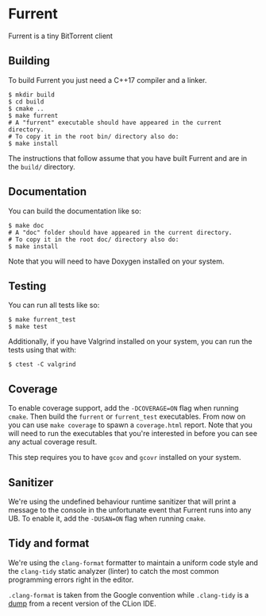 # Furrent
Furrent is a tiny BitTorrent client

## Building
To build Furrent you just need a C++17 compiler and a linker.
```shell
$ mkdir build
$ cd build
$ cmake ..
$ make furrent
# A "furrent" executable should have appeared in the current directory.
# To copy it in the root bin/ directory also do:
$ make install
```
The instructions that follow assume that you have built Furrent and are in the `build/` directory.

## Documentation
You can build the documentation like so:
```shell
$ make doc
# A "doc" folder should have appeared in the current directory.
# To copy it in the root doc/ directory also do:
$ make install
```
Note that you will need to have Doxygen installed on your system.

## Testing
You can run all tests like so:
```shell
$ make furrent_test
$ make test
```
Additionally, if you have Valgrind installed on your system, you can run the tests using that with:
```shell
$ ctest -C valgrind
```

## Coverage
To enable coverage support, add the `-DCOVERAGE=ON` flag when running `cmake`. Then build the `furrent` or `furrent_test`
executables. From now on you can use `make coverage` to spawn a `coverage.html` report. Note that you will need to
run the executables that you're interested in before you can see any actual coverage result.

This step requires you to have `gcov` and `gcovr` installed on your system.

## Sanitizer
We're using the undefined behaviour runtime sanitizer that will print a message to the console in the unfortunate
event that Furrent runs into any UB. To enable it, add the `-DUSAN=ON` flag when running `cmake`.

## Tidy and format
We're using the `clang-format` formatter to maintain a uniform code style and the `clang-tidy` static analyzer (linter)
to catch the most common programming errors right in the editor.

`.clang-format` is taken from the Google convention while `.clang-tidy` is a
[dump](https://gist.github.com/ArnaudValensi/0d36639fb84b80ee57d0c3c977deb70e) from a recent version of the CLion IDE.
